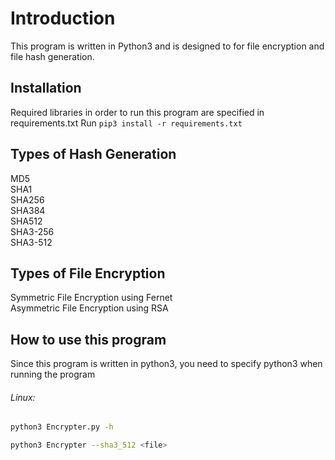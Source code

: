 # Introduction
This program is written in Python3 and is designed to for file encryption and file hash generation.

## Installation
Required libraries in order to run this program are specified in requirements.txt
    Run `pip3 install -r requirements.txt`

## Types of Hash Generation
MD5  
SHA1  
SHA256  
SHA384  
SHA512  
SHA3-256  
SHA3-512  

## Types of File Encryption
Symmetric File Encryption using Fernet  
Asymmetric File Encryption using RSA

## How to use this program
Since this program is written in python3, you need to specify python3 when running the program

###### Linux:
```bash
python3 Encrypter.py -h
```

```bash
python3 Encrypter --sha3_512 <file>
```